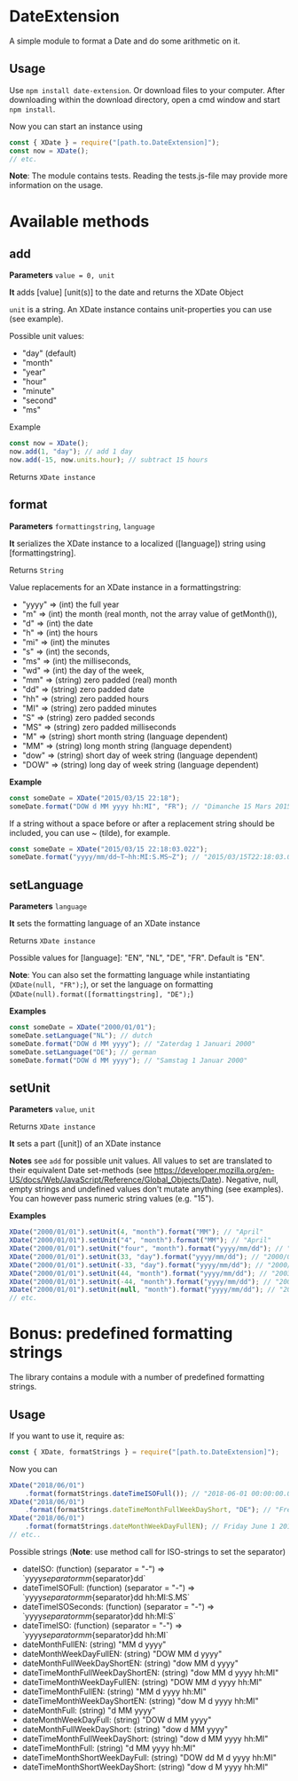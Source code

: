 # DateExtension
A simple module to format a Date and do some arithmetic on it.

## Usage
Use `npm install date-extension`.
Or download files to your computer. After downloading 
within the download directory, open a cmd window and start `npm install`.

Now you can start an instance using

```javascript
const { XDate } = require("[path.to.DateExtension]");
const now = XDate();
// etc.
```
**Note**: The module contains tests. Reading the tests.js-file may provide more information on the usage.

# Available methods
## add

**Parameters** `value = 0, unit`

**It** adds [value] [unit(s)] to the date and returns the XDate Object

`unit` is a string. An XDate instance contains unit-properties you can use (see example).

Possible unit values: 
- "day" (default)
- "month" 
- "year" 
- "hour" 
- "minute" 
- "second" 
- "ms"

Example

```javascript
const now = XDate();
now.add(1, "day"); // add 1 day
now.add(-15, now.units.hour); // subtract 15 hours
```
Returns `XDate instance`

## format

**Parameters** `formattingstring`, `language`

**It** serializes the XDate instance to a localized ([language]) string using [formattingstring].

Returns `String`

Value replacements for an XDate instance in a formattingstring:
- "yyyy" => (int) the full year
- "m" => (int) the month (real month, not the array value of getMonth()),
- "d" => (int) the date
- "h" => (int) the hours
- "mi" => (int) the minutes
- "s" => (int) the seconds,
- "ms" => (int) the milliseconds,
- "wd" => (int) the day of the week,
- "mm" => (string) zero padded (real) month
- "dd" => (string) zero padded date
- "hh" => (string) zero padded hours
- "MI" => (string) zero padded minutes
- "S" => (string) zero padded seconds
- "MS" => (string) zero padded milliseconds
- "M" => (string) short month string (language dependent)
- "MM" => (string) long month string (language dependent)
- "dow" => (string) short day of week string (language dependent)
- "DOW" => (string) long day of week string (language dependent)

**Example**

```javascript
const someDate = XDate("2015/03/15 22:18");
someDate.format("DOW d MM yyyy hh:MI", "FR"); // "Dimanche 15 Mars 2015 22:18"
```

If a string without a space before or after a replacement string  should be included, you can use ~ (tilde), for example.

```javascript
const someDate = XDate("2015/03/15 22:18:03.022");
someDate.format("yyyy/mm/dd~T~hh:MI:S.MS~Z"); // "2015/03/15T22:18:03.022Z"
```

## setLanguage

**Parameters** `language`

**It** sets the formatting language of an XDate instance

Returns `XDate instance`

Possible values for [language]: "EN", "NL", "DE", "FR". Default is "EN".

**Note**: You can also set the formatting language while instantiating (`XDate(null, "FR");`), or
set the language on formatting (`XDate(null).format([formattingstring], "DE");`)

**Examples**

```javascript
const someDate = XDate("2000/01/01");
someDate.setLanguage("NL"); // dutch
someDate.format("DOW d MM yyyy"); // "Zaterdag 1 Januari 2000"
someDate.setLanguage("DE"); // german
someDate.format("DOW d MM yyyy"); // "Samstag 1 Januar 2000"
```
## setUnit
**Parameters** `value`, `unit`

Returns `XDate instance`

**It** sets a part ([unit]) of an XDate instance

**Notes** see `add` for possible unit values. All values to set are translated 
to their equivalent Date set-methods (see https://developer.mozilla.org/en-US/docs/Web/JavaScript/Reference/Global_Objects/Date). 
Negative, null, empty strings and  undefined values don't mutate anything (see examples). 
You can however pass numeric string values (e.g. "15").

**Examples**

```javascript
XDate("2000/01/01").setUnit(4, "month").format("MM"); // "April"
XDate("2000/01/01").setUnit("4", "month").format("MM"); // "April"
XDate("2000/01/01").setUnit("four", "month").format("yyyy/mm/dd"); // "2000/01/01"
XDate("2000/01/01").setUnit(33, "day").format("yyyy/mm/dd"); // "2000/02/02"
XDate("2000/01/01").setUnit(-33, "day").format("yyyy/mm/dd"); // "2000/02/02"
XDate("2000/01/01").setUnit(44, "month").format("yyyy/mm/dd"); // "2003/08/01"
XDate("2000/01/01").setUnit(-44, "month").format("yyyy/mm/dd"); // "2003/08/01"
XDate("2000/01/01").setUnit(null, "month").format("yyyy/mm/dd"); // "2000/01/01"
// etc.
```

# Bonus: predefined formatting strings
The library contains a module with a number of predefined formatting strings.

## Usage

If you want to use it, require as:

```javascript
const { XDate, formatStrings } = require("[path.to.DateExtension]");
```

Now you can

```javascript
XDate("2018/06/01")
    .format(formatStrings.dateTimeISOFull()); // "2018-06-01 00:00:00.000"
XDate("2018/06/01")
    .format(formatStrings.dateTimeMonthFullWeekDayShort, "DE"); // "Fre 1 Juni 2018 00:00"
XDate("2018/06/01")
    .format(formatStrings.dateMonthWeekDayFullEN); // Friday June 1 2018
// etc..
```

Possible strings (**Note**: use method call for ISO-strings to set the separator)

- dateISO: (function) (separator = "-") => \`yyyy${separator}mm${separator}dd\`
- dateTimeISOFull: (function) (separator = "-") => \`yyyy${separator}mm${separator}dd hh:MI:S.MS\`
- dateTimeISOSeconds: (function) (separator = "-") => \`yyyy${separator}mm${separator}dd hh:MI:S\`
- dateTimeISO: (function) (separator = "-") => \`yyyy${separator}mm${separator}dd hh:MI\`
- dateMonthFullEN: (string) "MM d yyyy"
- dateMonthWeekDayFullEN: (string) "DOW MM d yyyy"
- dateMonthFullWeekDayShortEN: (string) "dow MM d yyyy"
- dateTimeMonthFullWeekDayShortEN: (string) "dow MM d yyyy hh:MI"
- dateTimeMonthWeekDayFullEN: (string) "DOW MM d yyyy hh:MI"
- dateTimeMonthFullEN: (string) "MM d yyyy hh:MI"
- dateTimeMonthWeekDayShortEN: (string) "dow M d yyyy hh:MI"
- dateMonthFull: (string) "d MM yyyy"
- dateMonthWeekDayFull: (string) "DOW d MM yyyy"
- dateMonthFullWeekDayShort: (string) "dow d MM yyyy"
- dateTimeMonthFullWeekDayShort: (string) "dow d MM yyyy hh:MI"
- dateTimeMonthFull: (string) "d MM yyyy hh:MI"
- dateTimeMonthShortWeekDayFull: (string) "DOW dd M d yyyy hh:MI"
- dateTimeMonthShortWeekDayShort: (string) "dow d M yyyy hh:MI"
